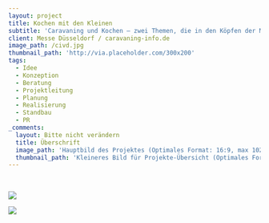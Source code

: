 ```yaml
---
layout: project
title: Kochen mit den Kleinen
subtitle: 'Caravaning und Kochen – zwei Themen, die in den Köpfen der Menschen miteinander verbunden sind. Aber was sagen eigentlich die Kleinen dazu? Um der ganzen Familie Tipps & Tricks für das gesunde, schnelle Kochen auf Ihrer Reise zu vermitteln wurde ein Aktionsstand konzipiert und gebaut, auf dem an jedem Messetag stündlich wechselnde TV-Köche ihr Wissen vermittelten. Nicht nur den Interessierten auf Bühne und Tribüne – über eine Live-Schaltung ließ sich die Aktion flächendeckend auf der ganzen Messe verfolgen. Nachmittags aber standen die Kleinen im Rampenlicht. Durchschnittlich 500 Kinder am Tag hatten Spaß beim Lernen, Ausprobieren und vor allem – Naschen.'
client: Messe Düsseldorf / caravaning-info.de
image_path: /civd.jpg
thumbnail_path: 'http://via.placeholder.com/300x200'
tags:
  - Idee
  - Konzeption
  - Beratung
  - Projektleitung
  - Planung
  - Realisierung
  - Standbau
  - PR
_comments:
  layout: Bitte nicht verändern
  title: Überschrift
  image_path: 'Hauptbild des Projektes (Optimales Format: 16:9, max 1024px breite)'
  thumbnail_path: 'Kleineres Bild für Projekte-Übersicht (Optimales Format: 4:3, max 1024px breite)'
---
```



&nbsp;

![](http://via.placeholder.com/1024x724)

![](http://via.placeholder.com/1024x724)